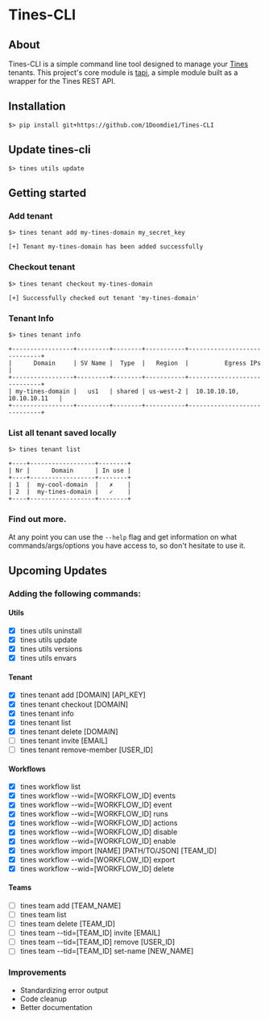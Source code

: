 # Tines-CLI

## About
Tines-CLI is a simple command line tool designed to manage your [Tines](https://www.tines.com/) tenants.
This project's core module is [tapi](https://github.com/1Doomdie1/tapi), a simple module built as a wrapper for the Tines REST API.

## Installation
```commandline
$> pip install git+https://github.com/1Doomdie1/Tines-CLI
```
## Update tines-cli

```commandline
$> tines utils update
```
## Getting started

### Add tenant
```commandline
$> tines tenant add my-tines-domain my_secret_key

[+] Tenant my-tines-domain has been added successfully
``` 

### Checkout tenant
```commandline
$> tines tenant checkout my-tines-domain

[+] Successfully checked out tenant 'my-tines-domain'
```

### Tenant Info
```commandline
$> tines tenant info

+-----------------+---------+--------+-----------+-----------------------------+
|      Domain     | SV Name |  Type  |   Region  |          Egress IPs         |
+-----------------+---------+--------+-----------+-----------------------------+
| my-tines-domain |   us1   | shared | us-west-2 |  10.10.10.10, 10.10.10.11   |
+-----------------+---------+--------+-----------+-----------------------------+
```

### List all tenant saved locally
```commandline
$> tines tenant list

+----+------------------+--------+
| Nr |      Domain      | In use |
+----+------------------+--------+
| 1  |  my-cool-domain  |   ✗    |
| 2  |  my-tines-domain |   ✓    |
+----+------------------+--------+
```
### Find out more.
At any point you can use the `--help` flag and get information on what commands/args/options you have access to, so don't hesitate to use it.

## Upcoming Updates

### Adding the following commands:

#### Utils
- [x] tines utils uninstall
- [x] tines utils update
- [x] tines utils versions
- [x] tines utils envars

#### Tenant

- [x] tines tenant add \[DOMAIN\] \[API_KEY\]
- [x] tines tenant checkout \[DOMAIN\]
- [x] tines tenant info
- [x] tines tenant list
- [x] tines tenant delete \[DOMAIN\]
- [ ] tines tenant invite \[EMAIL\]
- [ ] tines tenant remove-member \[USER_ID\]

#### Workflows
- [x] tines workflow list
- [x] tines workflow --wid=\[WORKFLOW_ID\] events
- [x] tines workflow --wid=\[WORKFLOW_ID\] event
- [x] tines workflow --wid=\[WORKFLOW_ID\] runs
- [x] tines workflow --wid=\[WORKFLOW_ID\] actions
- [x] tines workflow --wid=\[WORKFLOW_ID\] disable
- [x] tines workflow --wid=\[WORKFLOW_ID\] enable
- [x] tines workflow import \[NAME\] \[PATH/TO/JSON\] \[TEAM_ID\]
- [x] tines workflow --wid=\[WORKFLOW_ID\] export
- [x] tines workflow --wid=\[WORKFLOW_ID\] delete

#### Teams
- [ ] tines team add [TEAM_NAME\]
- [ ] tines team list
- [ ] tines team delete \[TEAM_ID\]
- [ ] tines team --tid=\[TEAM_ID\] invite \[EMAIL\]
- [ ] tines team --tid=\[TEAM_ID\] remove \[USER_ID\]
- [ ] tines team --tid=\[TEAM_ID\] set-name \[NEW_NAME\]

### Improvements

- Standardizing error output
- Code cleanup
- Better documentation